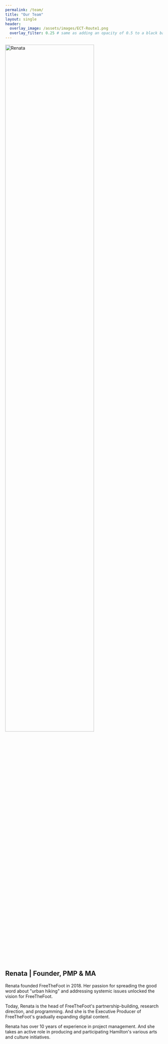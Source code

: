 ```yaml
---
permalink: /team/
title: "Our Team"
layout: single
header:
  overlay_image: /assets/images/ECT-Route1.png
  overlay_filter: 0.25 # same as adding an opacity of 0.5 to a black background
---
```


<img src="{{ site.baseurl }}/assets/images/Renata.png" style="width: 75%; height: auto;" alt="Renata">

<h2>Renata | Founder, PMP & MA</h2> 

<p>Renata founded FreeTheFoot in 2018. Her passion for spreading the good word about "urban hiking" and addressing systemic issues unlocked the vision for FreeTheFoot.</p>
<p>Today, Renata is the head of FreeTheFoot's partnership-building, research direction, and programming. And she is the Executive Producer of FreeTheFoot's gradually expanding digital content.</p>
<p>Renata has over 10 years of experience in project management. And she takes an active role in producing and participating Hamilton's various arts and culture initiatives.<p>    





